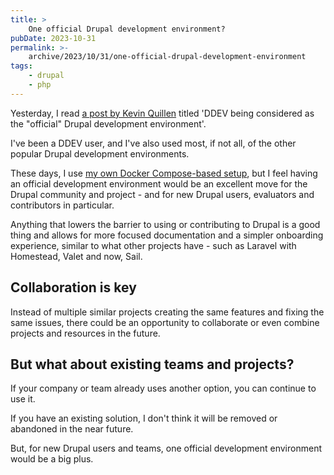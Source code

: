 ```yaml
---
title: >
    One official Drupal development environment?
pubDate: 2023-10-31
permalink: >-
    archive/2023/10/31/one-official-drupal-development-environment
tags:
    - drupal
    - php
---
```


Yesterday, I read [a post by Kevin Quillen][post] titled 'DDEV being considered as the "official" Drupal development environment'.

I've been a DDEV user, and I've also used most, if not all, of the other popular Drupal development environments.

These days, I use [my own Docker Compose-based setup][mine], but I feel having an official development environment would be an excellent move for the Drupal community and project - and for new Drupal users, evaluators and contributors in particular.

Anything that lowers the barrier to using or contributing to Drupal is a good thing and allows for more focused documentation and a simpler onboarding experience, similar to what other projects have - such as Laravel with Homestead, Valet and now, Sail.

## Collaboration is key

Instead of multiple similar projects creating the same features and fixing the same issues, there could be an opportunity to collaborate or even combine projects and resources in the future.

## But what about existing teams and projects?

If your company or team already uses another option, you can continue to use it.

If you have an existing solution, I don't think it will be removed or abandoned in the near future.

But, for new Drupal users and teams, one official development environment would be a big plus.

[mine]: https://www.oliverdavies.uk/archive/2022/08/21/2022-08-21
[post]: https://kevinquillen.com/ddev-being-considered-official-drupal-development-environment
